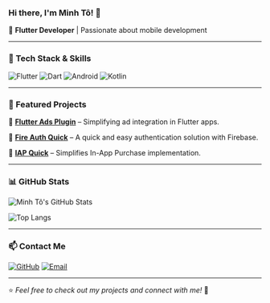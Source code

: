 ### Hi there, I'm Minh Tô! 👋

🚀 **Flutter Developer** | Passionate about mobile development

---

### 🔧 Tech Stack & Skills

![Flutter](https://img.shields.io/badge/Flutter-02569B?style=for-the-badge&logo=flutter&logoColor=white)
![Dart](https://img.shields.io/badge/Dart-0175C2?style=for-the-badge&logo=dart&logoColor=white)
![Android](https://img.shields.io/badge/Android-3DDC84?style=for-the-badge&logo=android&logoColor=white)
![Kotlin](https://img.shields.io/badge/Kotlin-0095D5?style=for-the-badge&logo=kotlin&logoColor=white)

---

### 📌 Featured Projects

🔹 [**Flutter Ads Plugin**](https://github.com/minhto2811/flutter_ads_plugin) – Simplifying ad integration in Flutter apps.

🔹 [**Fire Auth Quick**](https://github.com/minhto2811/fire_auth_quick) – A quick and easy authentication solution with Firebase.

🔹 [**IAP Quick**](https://github.com/minhto2811/iap_quick) – Simplifies In-App Purchase implementation.

---

### 📊 GitHub Stats

![Minh Tô's GitHub Stats](https://github-readme-stats.vercel.app/api?username=minhto2811&show_icons=true&theme=radical)

![Top Langs](https://github-readme-stats.vercel.app/api/top-langs/?username=minhto2811&layout=compact&theme=radical)

---

### 📫 Contact Me

[![GitHub](https://img.shields.io/badge/GitHub-minhto2811-181717?style=for-the-badge&logo=github)](https://github.com/minhto2811)
[![Email](https://img.shields.io/badge/Email-minhto28.dev@gmail.com-D14836?style=for-the-badge&logo=gmail&logoColor=white)](mailto:minhto28.dev@gmail.com)

---

⭐️ *Feel free to check out my projects and connect with me!* 🚀
